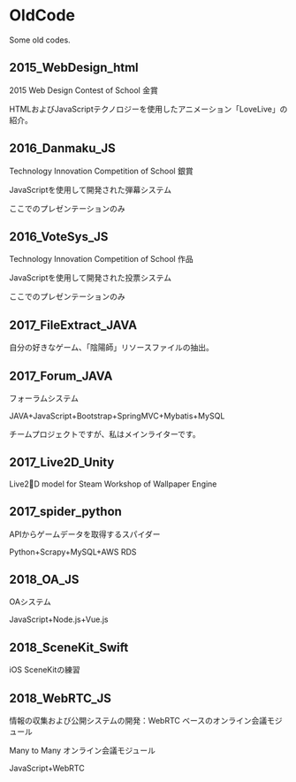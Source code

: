 # OldCode
Some old codes.

## 2015_WebDesign_html
2015 Web Design Contest of School 金賞

HTMLおよびJavaScriptテクノロジーを使用したアニメーション「LoveLive」の紹介。

## 2016_Danmaku_JS
Technology Innovation Competition of School 銀賞

JavaScriptを使用して開発された弾幕システム

ここでのプレゼンテーションのみ

## 2016_VoteSys_JS
Technology Innovation Competition of School 作品

JavaScriptを使用して開発された投票システム

ここでのプレゼンテーションのみ

## 2017_FileExtract_JAVA
自分の好きなゲーム、「陰陽師」リソースファイルの抽出。

## 2017_Forum_JAVA
フォーラムシステム

JAVA+JavaScript+Bootstrap+SpringMVC+Mybatis+MySQL

チームプロジェクトですが、私はメインライターです。

## 2017_Live2D_Unity
Live2D model for Steam Workshop of Wallpaper Engine

## 2017_spider_python
APIからゲームデータを取得するスパイダー

Python+Scrapy+MySQL+AWS RDS

## 2018_OA_JS
OAシステム

JavaScript+Node.js+Vue.js

## 2018_SceneKit_Swift
iOS SceneKitの練習

## 2018_WebRTC_JS
情報の収集および公開システムの開発：WebRTC ベースのオンライン会議モジュール

Many to Many オンライン会議モジュール

JavaScript+WebRTC

